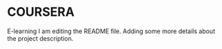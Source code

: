 # COURSERA
E-learning
I am editing the README file. Adding some more details about the project description.
